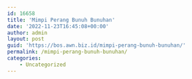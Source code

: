 ```yaml
---
id: 16658
title: 'Mimpi Perang Bunuh Bunuhan'
date: '2022-11-23T16:45:08+00:00'
author: admin
layout: post
guid: 'https://bos.awn.biz.id/mimpi-perang-bunuh-bunuhan/'
permalink: /mimpi-perang-bunuh-bunuhan/
categories:
    - Uncategorized
---
```



